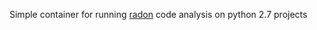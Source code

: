 Simple container for running [radon](https://radon.readthedocs.org) code analysis on python 2.7 projects

